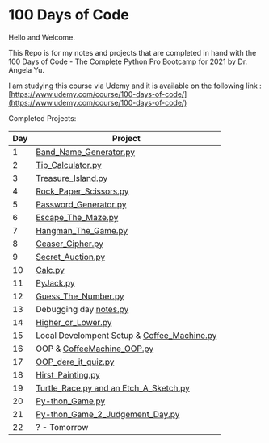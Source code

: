 # 100 Days of Code
 
Hello and Welcome. 

This Repo is for my notes and projects that are completed in hand with the 100 Days of Code - The Complete Python Pro Bootcamp for 2021 by Dr. Angela Yu.

I am studying this course via Udemy and it is available on the following link : [https://www.udemy.com/course/100-days-of-code/](https://www.udemy.com/course/100-days-of-code/)

Completed Projects:

| Day 	| Project                	|
|-----	|------------------------	|
| 1   	| [Band_Name_Generator.py](https://github.com/ha3ks/100-Days-of-Code/tree/main/Days/Day%201) |
| 2   	| [Tip_Calculator.py](https://github.com/ha3ks/100-Days-of-Code/tree/main/Days/Day%202) |
| 3   	| [Treasure_Island.py](https://github.com/ha3ks/100-Days-of-Code/tree/main/Days/Day%203) |
| 4    	| [Rock_Paper_Scissors.py](https://github.com/ha3ks/100-Days-of-Code/tree/main/Days/Day%204) |
| 5   	| [Password_Generator.py](https://github.com/ha3ks/100-Days-of-Code/tree/main/Days/Day%205) |
| 6   	| [Escape_The_Maze.py](https://github.com/ha3ks/100-Days-of-Code/tree/main/Days/Day%206) |
| 7   	| [Hangman_The_Game.py](https://github.com/ha3ks/100-Days-of-Code/tree/main/Days/Day%207) |
| 8   	| [Ceaser_Cipher.py](https://github.com/ha3ks/100-Days-of-Code/tree/main/Days/Day%208) |
| 9   	| [Secret_Auction.py](https://github.com/ha3ks/100-Days-of-Code/tree/main/Days/Day%209) | 
| 10   	| [Calc.py](https://github.com/ha3ks/100-Days-of-Code/tree/main/Days/Day%2010) | 
| 11   	| [PyJack.py](https://github.com/ha3ks/100-Days-of-Code/tree/main/Days/Day%2011) | 
| 12   	| [Guess_The_Number.py](https://github.com/ha3ks/100-Days-of-Code/tree/main/Days/Day%2012) | 
| 13   	| Debugging day [notes.py](https://github.com/ha3ks/100-Days-of-Code/tree/main/Days/Day%2013) | 
| 14   	| [Higher_or_Lower.py](https://github.com/ha3ks/100-Days-of-Code/tree/main/Days/Day%2014) | 
| 15   	| Local Develompent Setup & [Coffee_Machine.py](https://github.com/ha3ks/100-Days-of-Code/tree/main/Days/Day%2015) | 
| 16   	| OOP & [CoffeeMachine_OOP.py](https://github.com/ha3ks/100-Days-of-Code/tree/main/Days/Day%2016) | 
| 17   	| [OOP_dere_it_quiz.py](https://github.com/ha3ks/100-Days-of-Code/tree/main/Days/Day%2017) | 
| 18   	| [Hirst_Painting.py](https://github.com/ha3ks/100-Days-of-Code/tree/main/Days/Day%2018) | 
| 19   	| [Turtle_Race.py and an Etch_A_Sketch.py](https://github.com/ha3ks/100-Days-of-Code/tree/main/Days/Day%2019) | 
| 20   	| [Py-thon_Game.py](https://github.com/ha3ks/100-Days-of-Code/tree/main/Days/Day%2020) | 
| 21   	| [Py-thon_Game_2_Judgement_Day.py](https://github.com/ha3ks/100-Days-of-Code/tree/main/Days/Day%2021) | 
| 22   	| ? - Tomorrow | 

